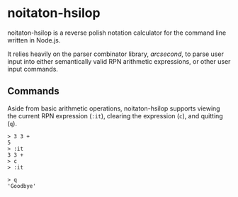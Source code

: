 # noitaton-hsilop
noitaton-hsilop is a reverse polish notation calculator for the command line written in Node.js.

It relies heavily on the parser combinator library, *arcsecond*, to 
parse user input into either semantically valid RPN arithmetic expressions, or other user input commands. 

## Commands
Aside from basic arithmetic operations, noitaton-hsilop supports viewing the current RPN expression (`:it`), clearing the expression (`c`), and quitting (`q`).
```
> 3 3 + 
5 
> :it
3 3 +
> c
> :it

> q
'Goodbye'
```


